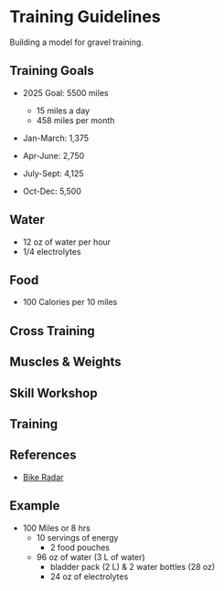 # Training Guidelines

Building a model for gravel training.

## Training Goals

- 2025 Goal: 5500 miles
  - 15 miles a day
  - 458 miles per month

- Jan-March: 1,375
- Apr-June: 2,750
- July-Sept: 4,125
- Oct-Dec: 5,500

## Water

- 12 oz of water per hour
- 1/4 electrolytes

## Food

- 100 Calories per 10 miles

## Cross Training

## Muscles & Weights

## Skill Workshop

## Training

## References

- [Bike Radar](https://www.bikeradar.com/advice/fitness-and-training/gravel-riding-training-plan)

## Example

- 100 Miles or 8 hrs
  - 10 servings of energy
    - 2 food pouches
  - 96 oz of water (3 L of water)
    - bladder pack (2 L) & 2 water bottles (28 oz)
    - 24 oz of electrolytes
